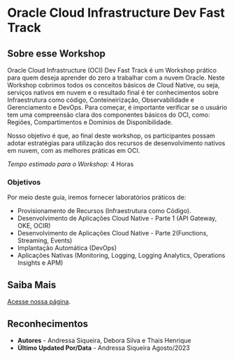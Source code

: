 # Oracle Cloud Infrastructure Dev Fast Track

## Sobre esse Workshop

Oracle Cloud Infrastructure (OCI) Dev Fast Track é um Workshop prático para quem deseja aprender do zero a trabalhar com a nuvem Oracle. Neste Workshop cobrimos todos os conceitos básicos de Cloud Native, ou seja, serviços nativos em nuvem e o resultado final é ter conhecimentos sobre Infraestrutura como código, Conteineirização, Observabilidade e Gerenciamento e DevOps.
Para começar, é importante verificar se o usuário tem uma compreensão clara dos componentes básicos do OCI, como: Regiões, Compartimentos e Domínios de Disponibilidade.

Nosso objetivo é que, ao final deste workshop, os participantes possam adotar estratégias para utilização dos recursos de desenvolvimento nativos em nuvem, com as melhores práticas em OCI.

*Tempo estimado para o Workshop:* 4 Horas

### Objetivos

Por meio deste guia, iremos fornecer laboratórios práticos de:

- Provisionamento de Recursos (Infraestrutura como Código).
- Desenvolvimento de Aplicações Cloud Native - Parte 1 (API Gateway, OKE, OCIR)
- Desenvolvimento de Aplicações Cloud Native - Parte 2(Functions, Streaming, Events)
- Implantação Automática (DevOps)
- Aplicações Nativas (Monitoring, Logging, Logging Analytics, Operations Insights e APM)


## Saiba Mais

[Acesse nossa página](https://www.oracle.com/br/cloud/cloud-native/).

## Reconhecimentos

- **Autores** - Andressa Siqueira, Debora Silva e Thais Henrique
- **Último Updated Por/Data** - Andressa Siqueira Agosto/2023
